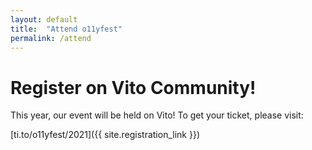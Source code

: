 ```yaml
---
layout: default
title:  "Attend o11yfest"
permalink: /attend
---
```


# Register on Vito Community!

This year, our event will be held on Vito! To get your ticket, please visit:

[ti.to/o11yfest/2021]({{ site.registration_link }})
